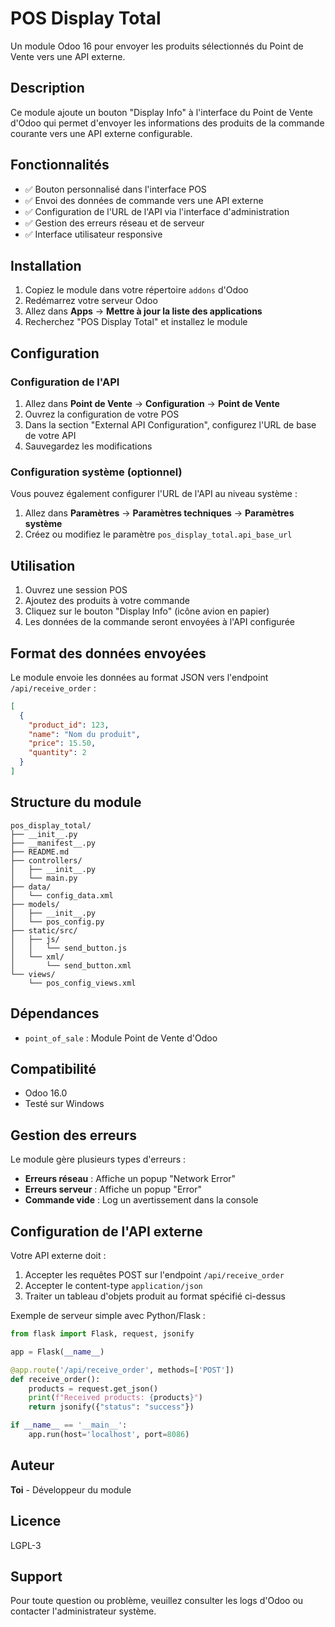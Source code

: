 # POS Display Total

Un module Odoo 16 pour envoyer les produits sélectionnés du Point de Vente vers une API externe.

## Description

Ce module ajoute un bouton "Display Info" à l'interface du Point de Vente d'Odoo qui permet d'envoyer les informations des produits de la commande courante vers une API externe configurable.

## Fonctionnalités

- ✅ Bouton personnalisé dans l'interface POS
- ✅ Envoi des données de commande vers une API externe
- ✅ Configuration de l'URL de l'API via l'interface d'administration
- ✅ Gestion des erreurs réseau et de serveur
- ✅ Interface utilisateur responsive

## Installation

1. Copiez le module dans votre répertoire `addons` d'Odoo
2. Redémarrez votre serveur Odoo
3. Allez dans **Apps** → **Mettre à jour la liste des applications**
4. Recherchez "POS Display Total" et installez le module

## Configuration

### Configuration de l'API

1. Allez dans **Point de Vente** → **Configuration** → **Point de Vente**
2. Ouvrez la configuration de votre POS
3. Dans la section "External API Configuration", configurez l'URL de base de votre API
4. Sauvegardez les modifications

### Configuration système (optionnel)

Vous pouvez également configurer l'URL de l'API au niveau système :
1. Allez dans **Paramètres** → **Paramètres techniques** → **Paramètres système**
2. Créez ou modifiez le paramètre `pos_display_total.api_base_url`

## Utilisation

1. Ouvrez une session POS
2. Ajoutez des produits à votre commande
3. Cliquez sur le bouton "Display Info" (icône avion en papier)
4. Les données de la commande seront envoyées à l'API configurée

## Format des données envoyées

Le module envoie les données au format JSON vers l'endpoint `/api/receive_order` :

```json
[
  {
    "product_id": 123,
    "name": "Nom du produit",
    "price": 15.50,
    "quantity": 2
  }
]
```

## Structure du module

```
pos_display_total/
├── __init__.py
├── __manifest__.py
├── README.md
├── controllers/
│   ├── __init__.py
│   └── main.py
├── data/
│   └── config_data.xml
├── models/
│   ├── __init__.py
│   └── pos_config.py
├── static/src/
│   ├── js/
│   │   └── send_button.js
│   └── xml/
│       └── send_button.xml
└── views/
    └── pos_config_views.xml
```

## Dépendances

- `point_of_sale` : Module Point de Vente d'Odoo

## Compatibilité

- Odoo 16.0
- Testé sur Windows

## Gestion des erreurs

Le module gère plusieurs types d'erreurs :
- **Erreurs réseau** : Affiche un popup "Network Error"
- **Erreurs serveur** : Affiche un popup "Error" 
- **Commande vide** : Log un avertissement dans la console

## Configuration de l'API externe

Votre API externe doit :
1. Accepter les requêtes POST sur l'endpoint `/api/receive_order`
2. Accepter le content-type `application/json`
3. Traiter un tableau d'objets produit au format spécifié ci-dessus

Exemple de serveur simple avec Python/Flask :

```python
from flask import Flask, request, jsonify

app = Flask(__name__)

@app.route('/api/receive_order', methods=['POST'])
def receive_order():
    products = request.get_json()
    print(f"Received products: {products}")
    return jsonify({"status": "success"})

if __name__ == '__main__':
    app.run(host='localhost', port=8086)
```

## Auteur

**Toi** - Développeur du module

## Licence

LGPL-3

## Support

Pour toute question ou problème, veuillez consulter les logs d'Odoo ou contacter l'administrateur système.